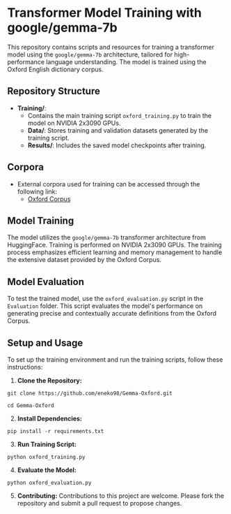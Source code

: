 # Transformer Model Training with google/gemma-7b

This repository contains scripts and resources for training a transformer model using the `google/gemma-7b` architecture, tailored for high-performance language understanding. The model is trained using the Oxford English dictionary corpus.

## Repository Structure

- **Training/**:
  - Contains the main training script `oxford_training.py` to train the model on NVIDIA 2x3090 GPUs.
  - **Data/**: Stores training and validation datasets generated by the training script.
  - **Results/**: Includes the saved model checkpoints after training.

## Corpora

- External corpora used for training can be accessed through the following link:
  - [Oxford Corpus](https://github.com/eneko98/Oxford-Corpus.git)

## Model Training

The model utilizes the `google/gemma-7b` transformer architecture from HuggingFace. Training is performed on NVIDIA 2x3090 GPUs. The training process emphasizes efficient learning and memory management to handle the extensive dataset provided by the Oxford Corpus.

## Model Evaluation

To test the trained model, use the `oxford_evaluation.py` script in the `Evaluation` folder. This script evaluates the model's performance on generating precise and contextually accurate definitions from the Oxford Corpus.

## Setup and Usage

To set up the training environment and run the training scripts, follow these instructions:

1. **Clone the Repository:**
```
git clone https://github.com/eneko98/Gemma-Oxford.git
```
```
cd Gemma-Oxford
```

2. **Install Dependencies:**
```
pip install -r requirements.txt
```

3. **Run Training Script:**
```
python oxford_training.py
```

4. **Evaluate the Model:**
```
python oxford_evaluation.py
```

5. **Contributing:**
Contributions to this project are welcome. Please fork the repository and submit a pull request to propose changes.
